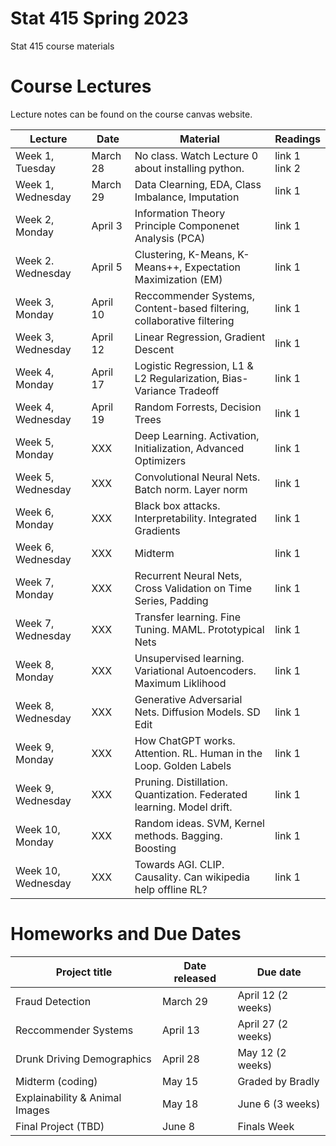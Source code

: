 # Stat 415 Spring 2023 
Stat 415 course materials



# Course Lectures 

Lecture notes can be found on the course canvas website. 


| Lecture                  |  Date | Material | Readings                
|--------------------------|-------|----------|-------------------------|
| Week 1, Tuesday          | March 28 |   No class. Watch Lecture 0 about installing python.                           | link 1 <br/> link 2  |
| Week 1, Wednesday        | March 29 | Data Clearning, EDA, Class Imbalance, Imputation                               | link 1  |
| Week 2, Monday           | April 3  | Information Theory   <br/> Principle Componenet Analysis (PCA)                 | link 1  |
| Week 2. Wednesday        | April 5  | Clustering, K-Means, K-Means++, Expectation Maximization (EM)                  | link 1  |
| Week 3, Monday           | April 10 | Reccommender Systems, Content-based filtering, <br/> collaborative filtering   | link 1  |
| Week 3, Wednesday        | April 12 | Linear Regression, Gradient Descent                                            | link 1  |
| Week 4, Monday           | April 17 | Logistic Regression, L1 & L2 Regularization, Bias-Variance Tradeoff            | link 1  |
| Week 4, Wednesday        | April 19 | Random Forrests, Decision Trees                                                | link 1  |
| Week 5, Monday           | XXX | Deep Learning. Activation, Initialization, Advanced Optimizers                 | link 1  |
| Week 5, Wednesday        | XXX | Convolutional Neural Nets. Batch norm. Layer norm                              | link 1  |
| Week 6, Monday           | XXX | Black box attacks. Interpretability. Integrated Gradients                      | link 1  |
| Week 6, Wednesday        | XXX | Midterm                                                                        | link 1  |
| Week 7, Monday           | XXX | Recurrent Neural Nets, Cross Validation on Time Series, Padding                | link 1  |
| Week 7, Wednesday        | XXX | Transfer learning. Fine Tuning. MAML. Prototypical Nets                        | link 1  |
| Week 8, Monday           | XXX | Unsupervised learning. Variational Autoencoders. Maximum Liklihood             | link 1  |
| Week 8, Wednesday        | XXX | Generative Adversarial Nets. Diffusion Models. SD Edit                         | link 1  |
| Week 9, Monday           | XXX | How ChatGPT works. Attention. RL. Human in the Loop. Golden Labels             | link 1  |
| Week 9, Wednesday        | XXX | Pruning. Distillation. Quantization. Federated learning. Model drift.          | link 1  |
| Week 10, Monday          | XXX | Random ideas. SVM, Kernel methods. Bagging. Boosting                           | link 1  |
| Week 10, Wednesday       | XXX | Towards AGI. CLIP. Causality. Can wikipedia help offline RL?                   | link 1  |



# Homeworks and Due Dates


| Project title                  | Date released | Due date                
|--------------------------------|---------------|-------------------------|
| Fraud Detection                | March 29      | April 12 (2 weeks)  |
| Reccommender Systems           | April 13      | April 27 (2 weeks)  |
| Drunk Driving Demographics     | April 28      | May 12   (2 weeks)  |
| Midterm (coding)               | May 15        | Graded by Bradly    |
| Explainability & Animal Images | May 18        | June 6    (3 weeks) | 
| Final Project (TBD)            | June 8        | Finals Week         |
